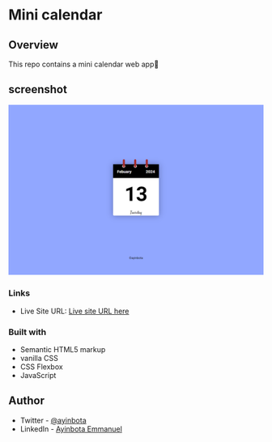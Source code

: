 # Mini calendar

## Overview

This repo contains a mini calendar web app🧮

## screenshot

![Calendar](./images/screenshot.png)

### Links

- Live Site URL: [Live site URL here](https://ayinbota-mini-calendar.netlify.app)

### Built with

- Semantic HTML5 markup
- vanilla CSS
- CSS Flexbox
- JavaScript

## Author

- Twitter - [@ayinbota](https://twitter.com/ayinbota_)
- LinkedIn - [Ayinbota Emmanuel](https://www.linkedin.com/in/emmanuel-ayinbota-59a2b5280/)
